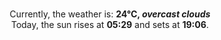 <p  align="center"><br/>Currently, the weather is: <b> 24°C, <i>overcast clouds</i></b></br>Today, the sun rises at <b>05:29</b> and sets at <b>19:06</b>.</p>